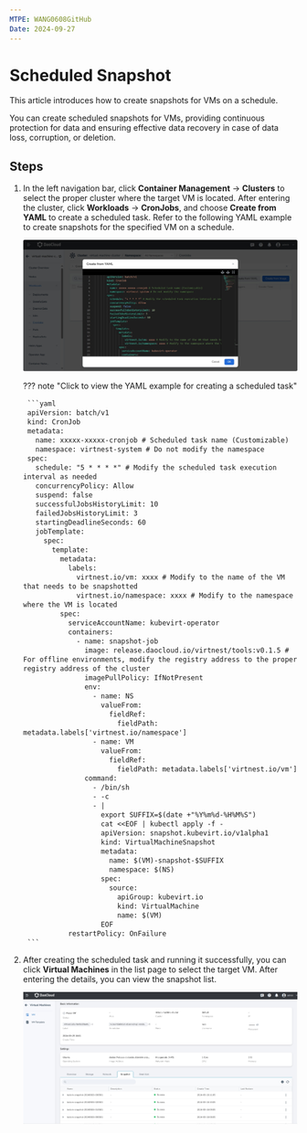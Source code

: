 ```yaml
---
MTPE: WANG0608GitHub
Date: 2024-09-27
---
```


# Scheduled Snapshot

This article introduces how to create snapshots for VMs on a schedule.

You can create scheduled snapshots for VMs, providing continuous protection for data and ensuring
effective data recovery in case of data loss, corruption, or deletion.

## Steps

1. In the left navigation bar, click __Container Management__ -> __Clusters__ to select the proper
   cluster where the target VM is located.
   After entering the cluster, click __Workloads__ -> __CronJobs__, and choose __Create from YAML__
   to create a scheduled task. Refer to the following YAML example to create snapshots for the specified
   VM on a schedule.

    ![create from yaml](../images/cronjob.jpg)

    ??? note "Click to view the YAML example for creating a scheduled task"

        ```yaml
        apiVersion: batch/v1
        kind: CronJob
        metadata:
          name: xxxxx-xxxxx-cronjob # Scheduled task name (Customizable)
          namespace: virtnest-system # Do not modify the namespace
        spec:
          schedule: "5 * * * *" # Modify the scheduled task execution interval as needed
          concurrencyPolicy: Allow
          suspend: false
          successfulJobsHistoryLimit: 10
          failedJobsHistoryLimit: 3
          startingDeadlineSeconds: 60
          jobTemplate:
            spec:
              template:
                metadata:
                  labels:
                    virtnest.io/vm: xxxx # Modify to the name of the VM that needs to be snapshotted
                    virtnest.io/namespace: xxxx # Modify to the namespace where the VM is located
                spec:
                  serviceAccountName: kubevirt-operator
                  containers:
                    - name: snapshot-job
                      image: release.daocloud.io/virtnest/tools:v0.1.5 # For offline environments, modify the registry address to the proper registry address of the cluster
                      imagePullPolicy: IfNotPresent
                      env:
                        - name: NS
                          valueFrom:
                            fieldRef:
                              fieldPath: metadata.labels['virtnest.io/namespace']
                        - name: VM
                          valueFrom:
                            fieldRef:
                              fieldPath: metadata.labels['virtnest.io/vm']
                      command:
                        - /bin/sh
                        - -c
                        - |
                          export SUFFIX=$(date +"%Y%m%d-%H%M%S")
                          cat <<EOF | kubectl apply -f -
                          apiVersion: snapshot.kubevirt.io/v1alpha1
                          kind: VirtualMachineSnapshot
                          metadata:
                            name: $(VM)-snapshot-$SUFFIX
                            namespace: $(NS)
                          spec:
                            source:
                              apiGroup: kubevirt.io
                              kind: VirtualMachine
                              name: $(VM)
                          EOF
                  restartPolicy: OnFailure
        ```

1. After creating the scheduled task and running it successfully, you can click __Virtual Machines__
   in the list page to select the target VM. After entering the details, you can view the snapshot list.

    ![scheduled snapshot](../images/snapshot.jpg)
